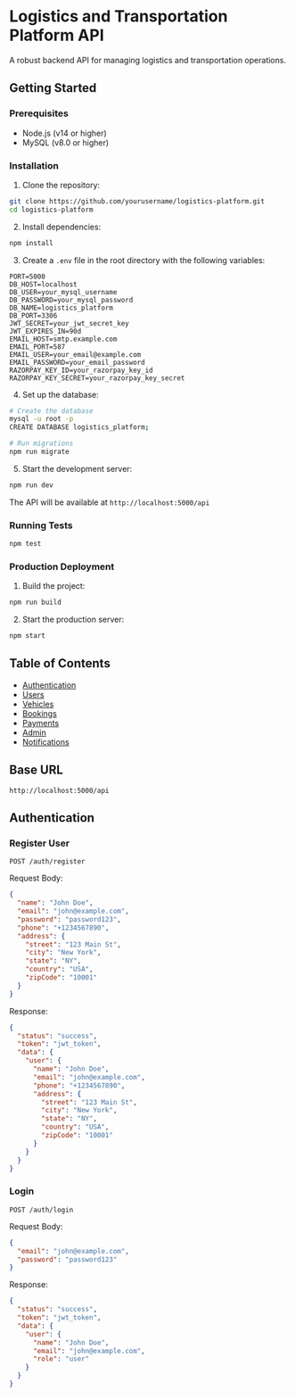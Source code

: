 # Logistics and Transportation Platform API

A robust backend API for managing logistics and transportation operations.

## Getting Started

### Prerequisites
- Node.js (v14 or higher)
- MySQL (v8.0 or higher)

### Installation

1. Clone the repository:
```bash
git clone https://github.com/yourusername/logistics-platform.git
cd logistics-platform
```

2. Install dependencies:
```bash
npm install
```

3. Create a `.env` file in the root directory with the following variables:
```env
PORT=5000
DB_HOST=localhost
DB_USER=your_mysql_username
DB_PASSWORD=your_mysql_password
DB_NAME=logistics_platform
DB_PORT=3306
JWT_SECRET=your_jwt_secret_key
JWT_EXPIRES_IN=90d
EMAIL_HOST=smtp.example.com
EMAIL_PORT=587
EMAIL_USER=your_email@example.com
EMAIL_PASSWORD=your_email_password
RAZORPAY_KEY_ID=your_razorpay_key_id
RAZORPAY_KEY_SECRET=your_razorpay_key_secret
```

4. Set up the database:
```bash
# Create the database
mysql -u root -p
CREATE DATABASE logistics_platform;

# Run migrations
npm run migrate
```

5. Start the development server:
```bash
npm run dev
```

The API will be available at `http://localhost:5000/api`

### Running Tests
```bash
npm test
```

### Production Deployment
1. Build the project:
```bash
npm run build
```

2. Start the production server:
```bash
npm start
```

## Table of Contents
- [Authentication](#authentication)
- [Users](#users)
- [Vehicles](#vehicles)
- [Bookings](#bookings)
- [Payments](#payments)
- [Admin](#admin)
- [Notifications](#notifications)

## Base URL
```
http://localhost:5000/api
```

## Authentication

### Register User
```http
POST /auth/register
```

Request Body:
```json
{
  "name": "John Doe",
  "email": "john@example.com",
  "password": "password123",
  "phone": "+1234567890",
  "address": {
    "street": "123 Main St",
    "city": "New York",
    "state": "NY",
    "country": "USA",
    "zipCode": "10001"
  }
}
```

Response:
```json
{
  "status": "success",
  "token": "jwt_token",
  "data": {
    "user": {
      "name": "John Doe",
      "email": "john@example.com",
      "phone": "+1234567890",
      "address": {
        "street": "123 Main St",
        "city": "New York",
        "state": "NY",
        "country": "USA",
        "zipCode": "10001"
      }
    }
  }
}
```

### Login
```http
POST /auth/login
```

Request Body:
```json
{
  "email": "john@example.com",
  "password": "password123"
}
```

Response:
```json
{
  "status": "success",
  "token": "jwt_token",
  "data": {
    "user": {
      "name": "John Doe",
      "email": "john@example.com",
      "role": "user"
    }
  }
}
```
